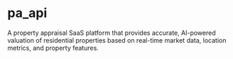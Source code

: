 # pa_api
A property appraisal SaaS platform that provides accurate, AI-powered valuation of residential properties based on real-time market data, location metrics, and property features.
